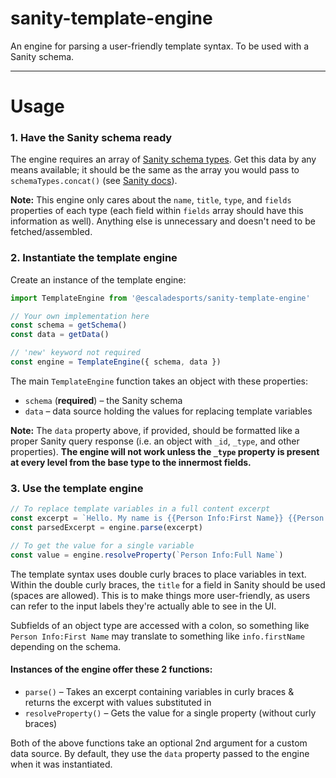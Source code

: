 # sanity-template-engine
An engine for parsing a user-friendly template syntax. To be used with a Sanity schema.

---

# Usage

### 1. Have the Sanity schema ready
The engine requires an array of [Sanity schema types](https://www.sanity.io/docs/schema-types). Get this data by any means available; it should be the same as the array you would pass to `schemaTypes.concat()` (see [Sanity docs](https://www.sanity.io/docs/schema-types)).

**Note:** This engine only cares about the `name`, `title`, `type`, and `fields` properties of each type (each field within `fields` array should have this information as well). Anything else is unnecessary and doesn't need to be fetched/assembled.

### 2. Instantiate the template engine
Create an instance of the template engine:
```javascript
import TemplateEngine from '@escaladesports/sanity-template-engine'

// Your own implementation here
const schema = getSchema()
const data = getData()

// 'new' keyword not required
const engine = TemplateEngine({ schema, data })
```

The main `TemplateEngine` function takes an object with these properties:
- `schema` (**required**) – the Sanity schema
- `data` – data source holding the values for replacing template variables

**Note:** The `data` property above, if provided, should be formatted like a proper Sanity query response (i.e. an object with `_id`, `_type`, and other properties). **The engine will not work unless the `_type` property is present at every level from the base type to the innermost fields.**

### 3. Use the template engine
```javascript
// To replace template variables in a full content excerpt
const excerpt = `Hello. My name is {{Person Info:First Name}} {{Person Info:Last Name}}`
const parsedExcerpt = engine.parse(excerpt)

// To get the value for a single variable
const value = engine.resolveProperty(`Person Info:Full Name`)
```
The template syntax uses double curly braces to place variables in text. Within the double curly braces, the `title` for a field in Sanity should be used (spaces are allowed). This is to make things more user-friendly, as users can refer to the input labels they're actually able to see in the UI.

Subfields of an object type are accessed with a colon, so something like `Person Info:First Name` may translate to something like `info.firstName` depending on the schema.

#### Instances of the engine offer these 2 functions:
- `parse()` – Takes an excerpt containing variables in curly braces & returns the excerpt with values substituted in
- `resolveProperty()` – Gets the value for a single property (without curly braces)

Both of the above functions take an optional 2nd argument for a custom data source. By default, they use the `data` property passed to the engine when it was instantiated.
